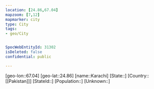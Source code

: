 ```yaml
---
location: [24.86,67.04]
mapzoom: [7,12] 
mapmarker: city 
type: City
tags:
- geo/City


SpocWebEntityId: 31302
isDeleted: false
confidential: public

---
```

[geo-lon::67.04]
[geo-lat::24.86]
[name::Karachi]
[State::]
[Country::[[Pakistan]]]
[StateId::]
[Population::]
[Unknown::]

